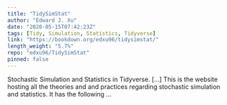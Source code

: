 ```yaml
---
title: "TidySimStat"
author: "Edward J. Xu"
date: "2020-05-15T07:42:23Z"
tags: [Tidy, Simulation, Statistics, Tidyverse]
link: "https://bookdown.org/edxu96/tidysimstat/"
length_weight: "5.7%"
repo: "edxu96/TidySimStat"
pinned: false
---
```


Stochastic Simulation and Statistics in Tidyverse. [...] This is the website hosting all the theories and and practices regarding stochastic simulation and statistics. It has the following ...
